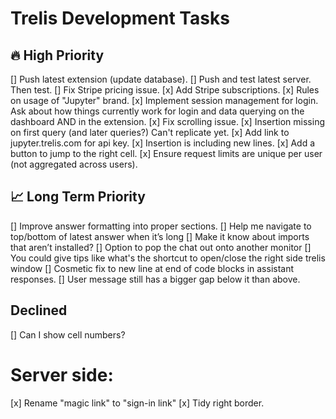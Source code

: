 # Trelis Development Tasks

## 🔥 High Priority
[] Push latest extension (update database).
[] Push and test latest server. Then test.
[] Fix Stripe pricing issue.
[x] Add Stripe subscriptions.
[x] Rules on usage of "Jupyter" brand.
[x] Implement session management for login. Ask about how things currently work for login and data querying on the dashboard AND in the extension.
[x] Fix scrolling issue.
[x] Insertion missing on first query (and later queries?) Can't replicate yet.
[x] Add link to jupyter.trelis.com for api key.
[x] Insertion is including new lines.
[x] Add a button to jump to the right cell.
[x] Ensure request limits are unique per user (not aggregated across users).

## 📈 Long Term Priority
[] Improve answer formatting into proper sections.
[] Help me navigate to top/bottom of latest answer when it’s long
[] Make it know about imports that aren’t installed?
[] Option to pop the chat out onto another monitor
[] You could give tips like what's the shortcut to open/close the right side trelis window
[] Cosmetic fix to new line at end of code blocks in assistant responses.
[] User message still has a bigger gap below it than above.

## Declined
[] Can I show cell numbers?

# Server side:

[x] Rename "magic link" to "sign-in link"
[x] Tidy right border.